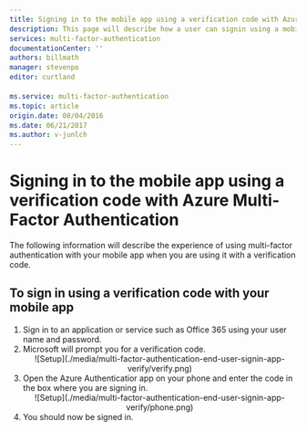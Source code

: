 ```yaml
---
title: Signing in to the mobile app using a verification code with Azure Multi-Factor Authentication
description: This page will describe how a user can signin using a mobile app verification code with Azure MFA.
services: multi-factor-authentication
documentationCenter: ''
authors: billmath
manager: stevenpo
editor: curtland

ms.service: multi-factor-authentication
ms.topic: article
origin.date: 08/04/2016
ms.date: 06/21/2017
ms.author: v-junlch
---
```


# Signing in to the mobile app using a verification code with Azure Multi-Factor Authentication

The following information will describe the experience of using multi-factor authentication with your mobile app when you are using it with a verification code.

## To sign in using a verification code with your mobile app

<ol>

<li>Sign in to an application or service such as Office 365 using your user name and password.</li>
<li>Microsoft will prompt you for a verification code.</li>

<center>![Setup](./media/multi-factor-authentication-end-user-signin-app-verify/verify.png)</center>

<li>Open the Azure Authenticatior app on your phone and enter the code in the box where you are signing in.</li>

<center>![Setup](./media/multi-factor-authentication-end-user-signin-app-verify/phone.png)</center>

<li>You should now be signed in.</li>